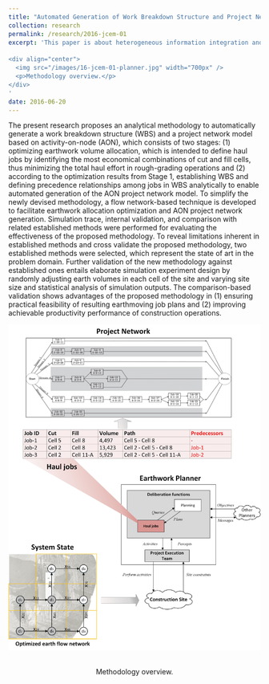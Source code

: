 ```yaml
---
title: "Automated Generation of Work Breakdown Structure and Project Network Model for Earthworks Project Planning: A Flow Network-Based Optimization Approach"
collection: research
permalink: /research/2016-jcem-01
excerpt: 'This paper is about heterogeneous information integration and visualization for site information magement. It integrates unordered images, geometric models and the 3D GIS based on Google Earth and Keyhole Markup Language.

<div align="center">
  <img src="/images/16-jcem-01-planner.jpg" width="700px" />
  <p>Methodology overview.</p>
</div>
'
date: 2016-06-20
---
```



The present research proposes an analytical methodology to automatically generate a work breakdown structure (WBS) and a project network model based on activity-on-node (AON), which consists of two stages: (1) optimizing earthwork volume allocation, which is intended to define haul jobs by identifying the most economical combinations of cut and fill cells, thus minimizing the total haul effort in rough-grading operations and (2) according to the optimization results from Stage 1, establishing WBS and defining precedence relationships among jobs in WBS analytically to enable automated generation of the AON project network model. To simplify the newly devised methodology, a flow network-based technique is developed to facilitate earthwork allocation optimization and AON project network generation. Simulation trace, internal validation, and comparison with related established methods were performed for evaluating the effectiveness of the proposed methodology. To reveal limitations inherent in established methods and cross validate the proposed methodology, two established methods were selected, which represent the state of art in the problem domain. Further validation of the new methodology against established ones entails elaborate simulation experiment design by randomly adjusting earth volumes in each cell of the site and varying site size and statistical analysis of simulation outputs. The comparison-based validation shows advantages of the proposed methodology in (1) ensuring practical feasibility of resulting earthmoving job plans and (2) improving achievable productivity performance of construction operations.

<div align="center">
  <img src="/images/16-jcem-01-planner.jpg" width="700px" />
  <p>Methodology overview.</p>
</div>
